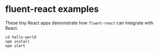 # fluent-react examples

These tiny React apps demonstrate how `fluent-react` can integrate with React.

    cd hello-world
    npm install
    npm start
